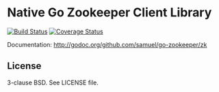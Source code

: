 Native Go Zookeeper Client Library
===================================

[![Build Status](https://travis-ci.org/samuel/go-zookeeper.png)](https://travis-ci.org/samuel/go-zookeeper)
[![Coverage Status](https://coveralls.io/repos/github/samuel/go-zookeeper/badge.svg?branch=master)](https://coveralls.io/github/samuel/go-zookeeper?branch=master)

Documentation: http://godoc.org/github.com/samuel/go-zookeeper/zk

License
-------

3-clause BSD. See LICENSE file.
